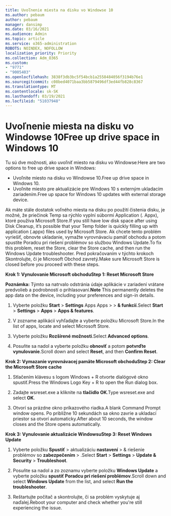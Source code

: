 ```yaml
---
title: Uvoľnenie miesta na disku vo Windowse 10
ms.author: pebaum
author: pebaum
manager: dansimp
ms.date: 03/16/2021
ms.audience: Admin
ms.topic: article
ms.service: o365-administration
ROBOTS: NOINDEX, NOFOLLOW
localization_priority: Priority
ms.collection: Adm_O365
ms.custom:
- "9771"
- "9005403"
ms.openlocfilehash: 3838f3db3bc5f54bcb1a2558484056f3194b76e1
ms.sourcegitcommit: c08bed4071baa3bb5879496df3ed44fb828c8367
ms.translationtype: MT
ms.contentlocale: sk-SK
ms.lasthandoff: 03/19/2021
ms.locfileid: "51037948"
---
```

# <a name="free-up-drive-space-in-windows-10"></a><span data-ttu-id="65328-102">Uvoľnenie miesta na disku vo Windowse 10</span><span class="sxs-lookup"><span data-stu-id="65328-102">Free up drive space in Windows 10</span></span>

<span data-ttu-id="65328-103">Tu sú dve možnosti, ako uvoľniť miesto na disku vo Windowse:</span><span class="sxs-lookup"><span data-stu-id="65328-103">Here are two options to free up drive space in Windows:</span></span>

- <span data-ttu-id="65328-104">Uvoľnite miesto na disku vo Windowse 10.</span><span class="sxs-lookup"><span data-stu-id="65328-104">Free up drive space in Windows 10.</span></span>
- <span data-ttu-id="65328-105">Uvoľnite miesto pre aktualizácie pre Windows 10 s externým ukladacím zariadením.</span><span class="sxs-lookup"><span data-stu-id="65328-105">Free up space for Windows 10 updates with external storage device.</span></span>

<span data-ttu-id="65328-106">Ak máte stále dostatok voľného miesta na disku po použití čistenia disku, je možné, že priečinok Temp sa rýchlo vyplní súbormi Application (. Appx), ktoré používa Microsoft Store.</span><span class="sxs-lookup"><span data-stu-id="65328-106">If you still have low disk space after using Disk Cleanup, it’s possible that your Temp folder is quickly filling up with application (.appx) files used by Microsoft Store.</span></span> <span data-ttu-id="65328-107">Ak chcete tento problém vyriešiť, obnovte ukladanie, vymažte vyrovnávaciu pamäť obchodu a potom spustite Poradcu pri riešení problémov so službou Windows Update.</span><span class="sxs-lookup"><span data-stu-id="65328-107">To fix this problem, reset the Store, clear the Store cache, and then run the Windows Update troubleshooter.</span></span> <span data-ttu-id="65328-108">Pred pokračovaním v týchto krokoch Skontrolujte, či je Microsoft Obchod zavretý.</span><span class="sxs-lookup"><span data-stu-id="65328-108">Make sure Microsoft Store is closed before you proceed with these steps.</span></span>

<span data-ttu-id="65328-109">**Krok 1: Vynulovanie Microsoft obchodu**</span><span class="sxs-lookup"><span data-stu-id="65328-109">**Step 1: Reset Microsoft Store**</span></span>

<span data-ttu-id="65328-110">**Poznámka:** Týmto sa natrvalo odstránia údaje aplikácie v zariadení vrátane predvolieb a podrobností o prihlasovaní.</span><span class="sxs-lookup"><span data-stu-id="65328-110">**Note** This permanently deletes the app data on the device, including your preferences and sign-in details.</span></span>

1. <span data-ttu-id="65328-111">Vyberte položku **Start**  >  **Settings** Apps Apps  >    >  **& funkcií**.</span><span class="sxs-lookup"><span data-stu-id="65328-111">Select **Start** > **Settings** > **Apps** > **Apps & features**.</span></span>

1. <span data-ttu-id="65328-112">V zozname aplikácií vyhľadajte a vyberte položku Microsoft Store.</span><span class="sxs-lookup"><span data-stu-id="65328-112">In the list of apps, locate and select Microsoft Store.</span></span>

1. <span data-ttu-id="65328-113">Vyberte položku **Rozšírené možnosti**.</span><span class="sxs-lookup"><span data-stu-id="65328-113">Select **Advanced options**.</span></span>

1. <span data-ttu-id="65328-114">Posuňte sa nadol a vyberte položku **obnoviť** a potom **potvrďte vynulovanie**.</span><span class="sxs-lookup"><span data-stu-id="65328-114">Scroll down and select **Reset**, and then **Confirm Reset**.</span></span>

<span data-ttu-id="65328-115">**Krok 2: Vymazanie vyrovnávacej pamäte Microsoft obchodu**</span><span class="sxs-lookup"><span data-stu-id="65328-115">**Step 2: Clear the Microsoft Store cache**</span></span>

1. <span data-ttu-id="65328-116">Stlačením klávesu s logom Windows + R otvorte dialógové okno spustiť.</span><span class="sxs-lookup"><span data-stu-id="65328-116">Press the Windows Logo Key + R to open the Run dialog box.</span></span>

1. <span data-ttu-id="65328-117">Zadajte wsreset.exe a kliknite na **tlačidlo OK**.</span><span class="sxs-lookup"><span data-stu-id="65328-117">Type wsreset.exe and select **OK**.</span></span>

1. <span data-ttu-id="65328-118">Otvorí sa prázdne okno príkazového riadka.</span><span class="sxs-lookup"><span data-stu-id="65328-118">A blank Command Prompt window opens.</span></span> <span data-ttu-id="65328-119">Po približne 10 sekundách sa okno zavrie a ukladací priestor sa otvorí automaticky.</span><span class="sxs-lookup"><span data-stu-id="65328-119">After about 10 seconds, the window closes and the Store opens automatically.</span></span>

<span data-ttu-id="65328-120">**Krok 3: Vynulovanie aktualizácie Windowsu**</span><span class="sxs-lookup"><span data-stu-id="65328-120">**Step 3: Reset Windows Update**</span></span>

1. <span data-ttu-id="65328-121">Vyberte položku **Spustiť**  >  aktualizáciu **nastavení**  >  & riešenie problémov so **zabezpečením**  >  .</span><span class="sxs-lookup"><span data-stu-id="65328-121">Select **Start** > **Settings** > **Update & Security** > **Troubleshoot**.</span></span>

1. <span data-ttu-id="65328-122">Posuňte sa nadol a zo zoznamu vyberte položku **Windows Update** a vyberte položku **spustiť Poradcu pri riešení problémov**.</span><span class="sxs-lookup"><span data-stu-id="65328-122">Scroll down and select **Windows Update** from the list, and select **Run the troubleshooter**.</span></span>

1. <span data-ttu-id="65328-123">Reštartujte počítač a skontrolujte, či sa problém vyskytuje aj naďalej.</span><span class="sxs-lookup"><span data-stu-id="65328-123">Reboot your computer and check whether you're still experiencing the issue.</span></span>

